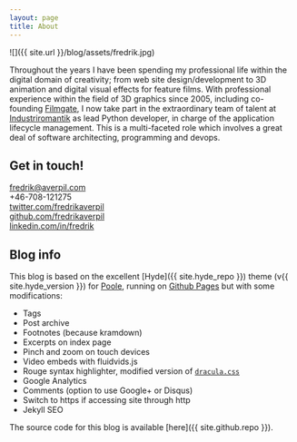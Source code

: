 ```yaml
---
layout: page
title: About
---
```


![]({{ site.url }}/blog/assets/fredrik.jpg)

Throughout the years I have been spending my professional life within the digital domain of creativity; from web site design/development to 3D animation and digital visual effects for feature films. With professional experience within the field of 3D graphics since 2005, including co-founding [Filmgate](http://www.filmgate.se), I now take part in the extraordinary team of talent at [Industriromantik](http://www.industriromantik.se) as lead Python developer, in charge of the application lifecycle management. This is a multi-faceted role which involves a great deal of software architecting, programming and devops.

## Get in touch!

fredrik@averpil.com  
+46-708-121275  
[twitter.com/fredrikaverpil](https://twitter.com/fredrikaverpil)  
[github.com/fredrikaverpil](https://github.com/fredrikaverpil)  
[linkedin.com/in/fredrik](https://linkedin.com/in/fredrik)


## Blog info

This blog is based on the excellent [Hyde]({{ site.hyde_repo }}) theme (v{{ site.hyde_version }}) for [Poole](http://getpoole.com), running on [Github Pages](https://pages.github.com) but with some modifications:

- Tags
- Post archive
- Footnotes (because kramdown)
- Excerpts on index page
- Pinch and zoom on touch devices
- Video embeds with fluidvids.js
- Rouge syntax highlighter, modified version of [`dracula.css`](https://github.com/dracula/pygments)
- Google Analytics
- Comments (option to use Google+ or Disqus)
- Switch to https if accessing site through http
- Jekyll SEO

The source code for this blog is available [here]({{ site.github.repo }}).
